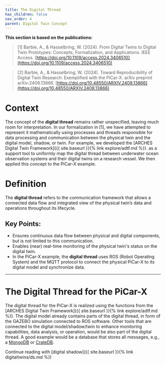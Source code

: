 ```yaml
---
title: The Digital Thread
has_children: false
nav_order: 4
parent: Digital Twin Concept
---
```


**This section is based on the publications:**
>[1] Barbie, A., & Hasselbring, W. (2024). From Digital Twins to Digital Twin Prototypes: Concepts, Formalization, and Applications. IEEE Access. [https://doi.org/10.1109/access.2024.3406510](https://doi.org/10.1109/access.2024.3406510)

>[2] Barbie, A., & Hasselbring, W. (2024). Toward Reproducibility of Digital Twin Research: Exemplified with the PiCar-X. arXiv preprint arXiv:2408.13866. [https://doi.org/10.48550/ARXIV.2408.13866](https://doi.org/10.48550/ARXIV.2408.13866)

# Context
The concept of the **digital thread** remains rather unspecified, leaving much room for interpretation. In our formalization in [1], we have attempted to represent it mathematically using processes and threads responsible for data processing and communication between the physical twin and the digital model, shadow, or twin. For example, we developed the [ARCHES Digital Twin Framework]({{ site.baseurl }}{% link explore/adtf.md %}). as a support tool to uniformly map the digital thread between underwater ocean observation systems and their digital twins on a research vessel. We then applied this concept to the PiCar-X example.

# Definition

The **digital thread** refers to the communication framework that allows a connected data flow and integrated view of the physical twin’s data and operations throughout its lifecycle.

## Key Points:
- Ensures continuous data flow between physical and digital components, but is not limited to this communication.
- Enables (near) real-time monitoring of the physical twin's status on the digital twin.
- In the PiCar-X example, the **digital thread** uses ROS (Robot Operating System) and the MQTT protocol to connect the physical PiCar-X to its digital model and synchronize data.

---

# The Digital Thread for the PiCar-X

The digital thread for the PiCar-X is realized using the functions from the [ARCHES Digital Twin Framework]({{ site.baseurl }}{% link explore/adtf.md %}). The digital model already contains parts of the digital thread, in form of the GAZEBO simulation connected to ROS software. Other tools that are connected to the digital model/shadow/twin to enhance monitoring capabilities, data analysis, or operation, would be also part of the digital thread. A good example would be a database that stores all messages, e.g., a [MongoDB](https://www.mongodb.com/) or [CrateDB](https://cratedb.com/). 

Continue reading with [digital shadow]({{ site.baseurl }}{% link digitaltwins/ds.md %})

